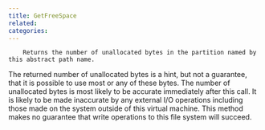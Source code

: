 ```yaml
---
title: GetFreeSpace
related:
categories:
---
```



		Returns the number of unallocated bytes in the partition named by this abstract path name.
The returned number of unallocated bytes is a hint, but not a guarantee, that it is possible to use most or any of these bytes. The number of unallocated bytes is most likely to be accurate immediately after this call. It is likely to be made inaccurate by any external I/O operations including those made on the system outside of this virtual machine. This method makes no guarantee that write operations to this file system will succeed.
